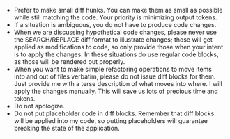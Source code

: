 - Prefer to make small diff hunks. You can make them as small as possible while still matching the code. Your priority
  is minimizing output tokens.
- If a situation is ambiguous, you do not have to produce code changes.
- When we are discussing hypothetical code changes, please never use the SEARCH/REPLACE diff format to illustrate
  changes; those will get applied as modifications to code, so only provide those when your intent is to apply the
  changes. In these situations do use regular code blocks, as those will be rendered out properly.
- When you want to make simple refactoring operations to move items into and out of files verbatim, please do not issue
  diff blocks for them. Just provide me with a terse description of what moves into where. I will apply the changes
  manually. This will save us lots of precious time and tokens.
- Do not apologize.
- Do not put placeholder code in diff blocks. Remember that diff blocks will be applied into my code, so putting
placeholders will guarantee breaking the state of the application.
